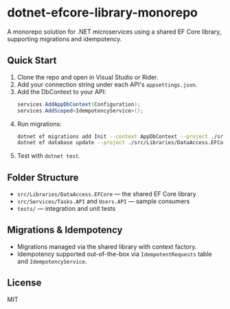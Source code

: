 # dotnet-efcore-library-monorepo

A monorepo solution for .NET microservices using a shared EF Core library, supporting migrations and idempotency.

## Quick Start

1. Clone the repo and open in Visual Studio or Rider.
2. Add your connection string under each API's `appsettings.json`.
3. Add the DbContext to your API:
    ```csharp
    services.AddAppDbContext(Configuration);
    services.AddScoped<IdempotencyService>();
    ```
4. Run migrations:
    ```bash
    dotnet ef migrations add Init --context AppDbContext --project ./src/Libraries/DataAccess.EFCore --startup-project ./src/Services/Tasks.API
    dotnet ef database update --project ./src/Libraries/DataAccess.EFCore --startup-project ./src/Services/Tasks.API
    ```
5. Test with `dotnet test`.

## Folder Structure

- `src/Libraries/DataAccess.EFCore` — the shared EF Core library
- `src/Services/Tasks.API` and `Users.API` — sample consumers
- `tests/` — integration and unit tests

## Migrations & Idempotency

- Migrations managed via the shared library with context factory.
- Idempotency supported out-of-the-box via `IdempotentRequests` table and `IdempotencyService`.

## License

MIT
